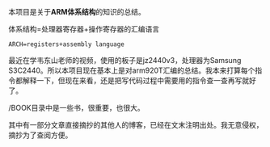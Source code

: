 本项目是关于**ARM体系结构**的知识的总结。

体系结构=处理器寄存器+操作寄存器的汇编语言

```
ARCH=registers+assembly language
```

最近在学韦东山老师的视频，使用的板子是jz2440v3，处理器为Samsung S3C2440。所以本项目现在基本上是对arm920T汇编的总结。我本来打算每个指令都解释一下，但现在来看，还是把写代码过程中需要用的指令查一查再写就好了。

/BOOK目录中是一些书，很重要，也很大。

其中有一部分文章直接摘抄的其他人的博客，已经在文末注明出处。我无意侵权，摘抄为了查阅方便。